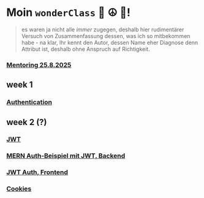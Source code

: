 # Moin `wonderClass` 🚀 ☮️ 🌟!

> es waren ja nicht alle _immer_ zugegen, deshalb hier rudimentärer Versuch von Zusammenfassung dessen, was ich so mitbekommen habe - na klar, Ihr kennt den Autor, dessen Name eher Diagnose denn Attribut ist, deshalb ohne Anspruch auf Richtigkeit.

### [Mentoring 25.8.2025](2025-08-22_tutoring)

## week 1

### [Authentication](week_one/01_authentication.md)

## week 2 (?)

### [JWT](week_two/010_jwt.md)

### [MERN Auth-Beispiel mit JWT, Backend](week_two/020_jwt-2.md)

### [JWT Auth, Frontend](week_two/021_jwt-2_FE.md)

### [Cookies](week_two/030_cookies.md)
